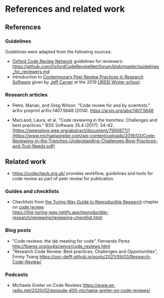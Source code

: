 # References and related work

## References
### Guidelines
Guidelines were adapted from the following sources:
- [Oxford Code Review Network](https://github.com/OxfordCodeReviewNet) guidelines for reviewers:
  https://github.com/OxfordCodeReviewNet/forum/blob/master/guidelines_for_reviewers.md
- Introduction to 
  [Contemporary Peer Review Practices in Research Software](http://carver.cs.ua.edu/Slides/2019/URSSI-WinterSchool/URSSI-WinterSchool-PeerCodeReview.pdf)
  given by [Jeff Carver](http://carver.cs.ua.edu/)
  at the 2019 [URSSI Winter school](https://github.com/si2-urssi/winterschool).

### Research articles
* Petre, Marian, and Greg Wilson. "Code review for and by scientists."
  arXiv preprint arXiv:1407.5648 (2014). https://arxiv.org/abs/1407.5648

* MacLeod, Laura, et al. "Code reviewing in the trenches:
  Challenges and best practices." IEEE Software 35.4 (2017): 34-42.
  [https://ieeexplore.ieee.org/abstract/document/7950877/](https://www.michaelagreiler.com/wp-content/uploads/2019/03/Code-Reviewing-in-the-Trenches-Understanding-Challenges-Best-Practices-and-Tool-Needs.pdf)

## Related work
- https://codecheck.org.uk/ provides workflow, guidelines and tools 
  for code review as part of peer review for publication.

### Guides and checklists
- Checklists from [the Turing Way Guide to Reproducible Research](https://the-turing-way.netlify.app/welcome.html)
  chapter on [code review](https://the-turing-way.netlify.app/reproducible-research/reviewing.html):  
  https://the-turing-way.netlify.app/reproducible-research/reviewing/reviewing-checklist.html

### Blog posts
* "Code reviews: the lab meeting for code", Fernando Perez
  http://fperez.org/py4science/code_reviews.html
* "Research Code Review: Best practices, Challenges and Opportunities", Emmy Tsang
  https://osc-delft.github.io/posts/2021/09/03/Research-Code-Review/

### Podcasts
* Michaela Greiler on Code Reviews
  https://www.se-radio.net/2020/02/episode-400-michaela-greiler-on-code-reviews/
